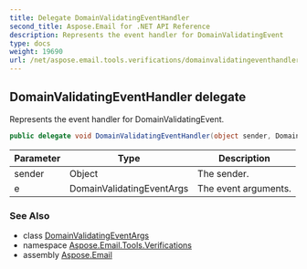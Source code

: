 ```yaml
---
title: Delegate DomainValidatingEventHandler
second_title: Aspose.Email for .NET API Reference
description: Represents the event handler for DomainValidatingEvent
type: docs
weight: 19690
url: /net/aspose.email.tools.verifications/domainvalidatingeventhandler/
---
```

## DomainValidatingEventHandler delegate

Represents the event handler for DomainValidatingEvent.

```csharp
public delegate void DomainValidatingEventHandler(object sender, DomainValidatingEventArgs e);
```

| Parameter | Type | Description |
| --- | --- | --- |
| sender | Object | The sender. |
| e | DomainValidatingEventArgs | The event arguments. |

### See Also

* class [DomainValidatingEventArgs](../domainvalidatingeventargs/)
* namespace [Aspose.Email.Tools.Verifications](../../aspose.email.tools.verifications/)
* assembly [Aspose.Email](../../)


